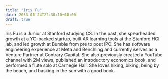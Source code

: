 ```yaml
---
title: "Iris Fu"
date: 2033-01-24T22:30:10+08:00
draft: true
---
```


Iris Fu is a Junior at Stanford studying CS. In the past, she spearheaded growth at a YC-backed startup, built AR learning tools at the Stanford HCI lab, and led growth at Bumble from pre to post IPO. She has software engineering experience at Meta and Benchling and currently serves as a Venture Partner at Contrary Capital. She also previously created a YouTube channel with 2M views, published an introductory economics book, and performed a flute solo at Carnegie Hall. She loves hiking, biking, being by the beach, and basking in the sun with a good book.

